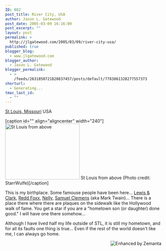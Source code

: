 ```yaml
---
ID: 882
post_title: River City, USA
author: Jason L. Gatewood
post_date: 2005-03-09 16:16:00
post_excerpt: ""
layout: post
permalink: >
  http://jlgatewood.com/2005/03/09/river-city-usa/
published: true
blogger_blog:
  - www.jlgatewood.com
blogger_author:
  - Jason L. Gatewood
blogger_permalink:
  - >
    /feeds/2631850721828837457/posts/default/7783861328277557373
shorturl:
  - Generating...
tmac_last_id:
  - ""
---
```

<a class="zem_slink" title="St. Louis" href="http://maps.google.com/maps?ll=38.6272222222,-90.1977777778&amp;spn=0.1,0.1&amp;q=38.6272222222,-90.1977777778 (St.%20Louis)&amp;t=h" rel="geolocation" target="_blank">St Louis, Missouri</a> USA

[caption id="" align="aligncenter" width="240"]<a href="http://www.flickr.com/photos/13198911@N00/4447556791" target="_blank"><img class="zemanta-img-inserted zemanta-img-configured" title="St Louis from above" src="http://jlgatewood.com/wp-content/uploads/2013/06/4447556791_b4ee77a4a7_m.jpg" alt="St Louis from above" width="240" height="180" /></a> St Louis from above (Photo credit: StarrWulfe)[/caption]

This is my birthplace. Some famouse people have been here... <a class="zem_slink" title="Lewis and Clark Expedition" href="http://en.wikipedia.org/wiki/Lewis_and_Clark_Expedition" rel="wikipedia" target="_blank">Lewis &amp; Clark</a>, <a class="zem_slink" title="Redd Foxx" href="http://www.imdb.com/name/nm0289359/" rel="imdb" target="_blank">Redd Foxx</a>, <a class="zem_slink" title="Nelly" href="http://www.rottentomatoes.com/celebrity/nelly" rel="rottentomatoes" target="_blank">Nelly</a>, <a class="zem_slink" title="Mark Twain" href="http://en.wikipedia.org/wiki/Mark_Twain" rel="wikipedia" target="_blank">Samuel Clemens</a> (aka Mark Twain)... There is a place there where there are plaques on the sidewalk like the Hollywood walk of fame. You get a star if you are a "hometown son (or daughter) done good." I will have one there somehow...

Although I have lived half my life outside of STL, it is still my hometown, and for all its faults one thing is true... Even if the rest of the world doesn't like me, I can always go home.
<div class="zemanta-pixie" style="margin-top: 10px; height: 15px;"><a class="zemanta-pixie-a" title="Enhanced by Zemanta" href="http://www.zemanta.com/?px"><img class="zemanta-pixie-img" style="border: none; float: right;" src="http://img.zemanta.com/zemified_h.png?x-id=63a25a16-8e1b-47fc-a05a-a433115c398d" alt="Enhanced by Zemanta" /></a></div>